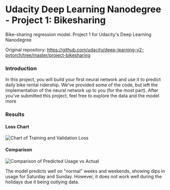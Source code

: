 # Udacity Deep Learning Nanodegree - Project 1: Bikesharing
Bike-sharing regression model.  Project 1 for Udacity's Deep Learning Nanodegree

Original repository: https://github.com/udacity/deep-learning-v2-pytorch/tree/master/project-bikesharing


### Introduction
In this project, you will build your first neural network and use it to predict daily bike rental ridership. We've provided some of the code, but left the implementation of the neural network up to you (for the most part). After you've submitted this project, feel free to explore the data and the model more


### Results

#### Loss Chart
![Chart of Training and Validation Loss](/assets/bikesharing_loss.png)

#### Comparison
![Comparison of Predicted Usage vs Actual](/assets/bikesharing_prediction-vs-actual.png)

The model predicts well on "normal" weeks and weekends, showing dips in usage for Saturday and Sunday. However, it does not work well during the holidays due it being outlying data.
